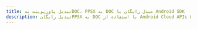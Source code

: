---title: تبدیل پاورپوینت بهDOC، PPSX به DOC مبدل رایگان یا Android SDKdescription: تبدیل رایگانPPSX به DOC با استفاده از Android Cloud APIs & SDK. همچنین اسناد Microsoft PowerPoint را در Cloud ایجاد، ویرایش و رندر کنید.---
